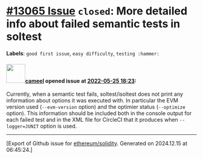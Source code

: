 # [\#13065 Issue](https://github.com/ethereum/solidity/issues/13065) `closed`: More detailed info about failed semantic tests in soltest
**Labels**: `good first issue`, `easy difficulty`, `testing :hammer:`


#### <img src="https://avatars.githubusercontent.com/u/137030?v=4" width="50">[cameel](https://github.com/cameel) opened issue at [2022-05-25 18:23](https://github.com/ethereum/solidity/issues/13065):

Currently, when a semantic test fails, soltest/isoltest does not print any information about options it was executed with. In particular the EVM version used (`--evm-version` option) and the optimier status (`--optimize` option). This information should be included both in the console output for each failed test and in the XML file for CircleCI that it produces when `--logger=JUNIT` option is used.




-------------------------------------------------------------------------------



[Export of Github issue for [ethereum/solidity](https://github.com/ethereum/solidity). Generated on 2024.12.15 at 06:45:24.]
